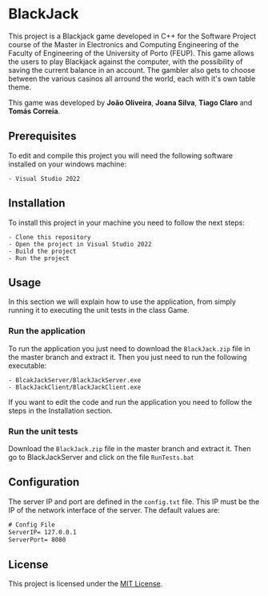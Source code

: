 # BlackJack

This project is a Blackjack game developed in C++ for the Software Project course of the Master in Electronics and Computing Engineering of the Faculty of Engineering of the University of Porto (FEUP).
This game allows the users to play Blackjack against the computer, with the possibility of saving the current balance in an account. The gambler also gets to choose between the various casinos all arround the world, each with it's own table theme.

This game was developed by **João Oliveira**, **Joana Silva**, **Tiago Claro** and **Tomás Correia**.

## Prerequisites

To edit and compile this project you will need the following software installed on your windows machine:

    - Visual Studio 2022

## Installation

To install this project in your machine you need to follow the next steps:

    - Clone this repository
    - Open the project in Visual Studio 2022
    - Build the project
    - Run the project

## Usage

In this section we will explain how to use the application, from simply running it to executing the unit tests in the class Game.

### Run the application

To run the application you just need to download the `BlackJack.zip` file in the master branch and extract it. Then you just need to run the following executable:

    - BlcakJackServer/BlackJackServer.exe
    - BlackJackClient/BlackJackClient.exe

If you want to edit the code and run the application you need to follow the steps in the Installation section.

### Run the unit tests

Download the `BlackJack.zip` file in the master branch and extract it. Then go to BlackJackServer and click on the file `RunTests.bat`

## Configuration

The server IP and port are defined in the `config.txt` file. This IP must be the IP of the network interface of the server. The default values are:

```txt
# Config File
ServerIP= 127.0.0.1
ServerPort= 8080
```

## License

This project is licensed under the [MIT License](LICENSE).